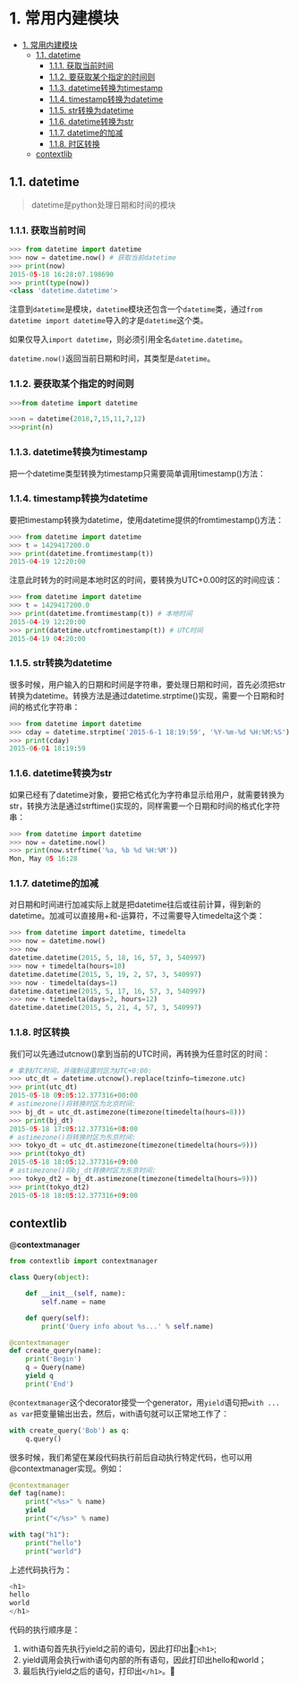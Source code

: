 # 1. 常用内建模块

<!-- TOC -->

- [1. 常用内建模块](#1-常用内建模块)
    - [1.1. datetime](#11-datetime)
        - [1.1.1. 获取当前时间](#111-获取当前时间)
        - [1.1.2. 要获取某个指定的时间则](#112-要获取某个指定的时间则)
        - [1.1.3. datetime转换为timestamp](#113-datetime转换为timestamp)
        - [1.1.4. timestamp转换为datetime](#114-timestamp转换为datetime)
        - [1.1.5. str转换为datetime](#115-str转换为datetime)
        - [1.1.6. datetime转换为str](#116-datetime转换为str)
        - [1.1.7. datetime的加减](#117-datetime的加减)
        - [1.1.8. 时区转换](#118-时区转换)
    - [contextlib](#contextlib)

<!-- /TOC -->

## 1.1. datetime

>datetime是python处理日期和时间的模块

### 1.1.1. 获取当前时间

```python
>>> from datetime import datetime
>>> now = datetime.now() # 获取当前datetime
>>> print(now)
2015-05-18 16:28:07.198690
>>> print(type(now))
<class 'datetime.datetime'>
```

注意到`datetime`是模块，`datetime`模块还包含一个`datetime`类，通过`from datetime import datetime`导入的才是`datetime`这个类。

如果仅导入`import datetime`，则必须引用全名`datetime.datetime`。

`datetime.now()`返回当前日期和时间，其类型是`datetime`。

### 1.1.2. 要获取某个指定的时间则

```python
>>>from datetime import datetime

>>>n = datetime(2018,7,15,11,7,12)
>>>print(n)
```

### 1.1.3. datetime转换为timestamp

把一个datetime类型转换为timestamp只需要简单调用timestamp()方法：

### 1.1.4. timestamp转换为datetime

要把timestamp转换为datetime，使用datetime提供的fromtimestamp()方法：

```python
>>> from datetime import datetime
>>> t = 1429417200.0
>>> print(datetime.fromtimestamp(t))
2015-04-19 12:20:00
```

注意此时转为的时间是本地时区的时间，要转换为UTC+0.00时区的时间应该：

```python
>>> from datetime import datetime
>>> t = 1429417200.0
>>> print(datetime.fromtimestamp(t)) # 本地时间
2015-04-19 12:20:00
>>> print(datetime.utcfromtimestamp(t)) # UTC时间
2015-04-19 04:20:00
```

### 1.1.5. str转换为datetime

很多时候，用户输入的日期和时间是字符串，要处理日期和时间，首先必须把str转换为datetime。转换方法是通过datetime.strptime()实现，需要一个日期和时间的格式化字符串：

```python
>>> from datetime import datetime
>>> cday = datetime.strptime('2015-6-1 18:19:59', '%Y-%m-%d %H:%M:%S')
>>> print(cday)
2015-06-01 18:19:59
```

### 1.1.6. datetime转换为str

如果已经有了datetime对象，要把它格式化为字符串显示给用户，就需要转换为str，转换方法是通过strftime()实现的，同样需要一个日期和时间的格式化字符串：

```python
>>> from datetime import datetime
>>> now = datetime.now()
>>> print(now.strftime('%a, %b %d %H:%M'))
Mon, May 05 16:28
```

### 1.1.7. datetime的加减

对日期和时间进行加减实际上就是把datetime往后或往前计算，得到新的datetime。加减可以直接用+和-运算符，不过需要导入timedelta这个类：

```python
>>> from datetime import datetime, timedelta
>>> now = datetime.now()
>>> now
datetime.datetime(2015, 5, 18, 16, 57, 3, 540997)
>>> now + timedelta(hours=10)
datetime.datetime(2015, 5, 19, 2, 57, 3, 540997)
>>> now - timedelta(days=1)
datetime.datetime(2015, 5, 17, 16, 57, 3, 540997)
>>> now + timedelta(days=2, hours=12)
datetime.datetime(2015, 5, 21, 4, 57, 3, 540997)
```

### 1.1.8. 时区转换

我们可以先通过utcnow()拿到当前的UTC时间，再转换为任意时区的时间：

```python
# 拿到UTC时间，并强制设置时区为UTC+0:00:
>>> utc_dt = datetime.utcnow().replace(tzinfo=timezone.utc)
>>> print(utc_dt)
2015-05-18 09:05:12.377316+00:00
# astimezone()将转换时区为北京时间:
>>> bj_dt = utc_dt.astimezone(timezone(timedelta(hours=8)))
>>> print(bj_dt)
2015-05-18 17:05:12.377316+08:00
# astimezone()将转换时区为东京时间:
>>> tokyo_dt = utc_dt.astimezone(timezone(timedelta(hours=9)))
>>> print(tokyo_dt)
2015-05-18 18:05:12.377316+09:00
# astimezone()将bj_dt转换时区为东京时间:
>>> tokyo_dt2 = bj_dt.astimezone(timezone(timedelta(hours=9)))
>>> print(tokyo_dt2)
2015-05-18 18:05:12.377316+09:00
```

## contextlib

@**contextmanager**

```python
from contextlib import contextmanager

class Query(object):

    def __init__(self, name):
        self.name = name

    def query(self):
        print('Query info about %s...' % self.name)

@contextmanager
def create_query(name):
    print('Begin')
    q = Query(name)
    yield q
    print('End')
```

`@contextmanager`这个decorator接受一个generator，用`yield`语句把`with ... as var`把变量输出出去，然后，with语句就可以正常地工作了：

```python
with create_query('Bob') as q:
    q.query()
```

很多时候，我们希望在某段代码执行前后自动执行特定代码，也可以用@contextmanager实现。例如：

```python
@contextmanager
def tag(name):
    print("<%s>" % name)
    yield
    print("</%s>" % name)

with tag("h1"):
    print("hello")
    print("world")
```

上述代码执行为：

```python
<h1>
hello
world
</h1>
```

代码的执行顺序是：

1. with语句首先执行yield之前的语句，因此打印出`<h1>`;
2. yield调用会执行with语句内部的所有语句，因此打印出hello和world；
3. 最后执行yield之后的语句，打印出`</h1>`。

